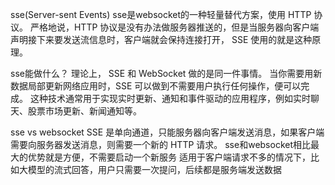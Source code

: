 sse(Server-sent Events) 
sse是websocket的一种轻量替代方案，使用 HTTP 协议。
严格地说，HTTP 协议是没有办法做服务器推送的，但是当服务器向客户端声明接下来要发送流信息时，客户端就会保持连接打开，
SSE 使用的就是这种原理。

sse能做什么？
理论上， SSE 和 WebSocket 做的是同一件事情。
当你需要用新数据局部更新网络应用时，SSE 可以做到不需要用户执行任何操作，便可以完成。
这种技术通常用于实现实时更新、通知和事件驱动的应用程序，例如实时聊天、股票市场更新、新闻通知等。

sse vs websocket
SSE 是单向通道，只能服务器向客户端发送消息，如果客户端需要向服务器发送消息，则需要一个新的 HTTP 请求。
sse和websocket相比最大的优势就是方便，不需要启动一个新服务
适用于客户端请求不多的情况下，比如大模型的流式回答，用户只需要一次提问，后续都是服务端发送数据

